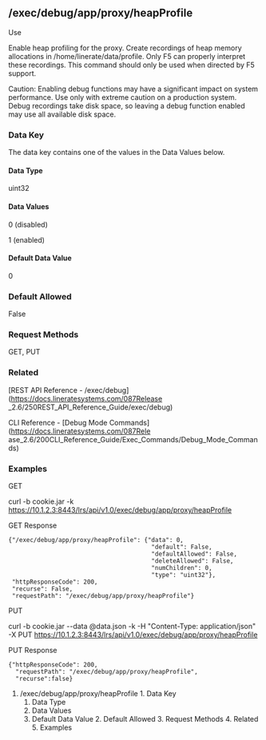 ## /exec/debug/app/proxy/heapProfile

Use

Enable heap profiling for the proxy. Create recordings of heap memory
allocations in /home/linerate/data/profile. Only F5 can properly interpret
these recordings. This command should only be used when directed by F5
support.

Caution: Enabling debug functions may have a significant impact on system
performance. Use only with extreme caution on a production system. Debug
recordings take disk space, so leaving a debug function enabled may use all
available disk space.

### Data Key

The data key contains one of the values in the Data Values below.

#### Data Type

uint32

#### Data Values

0 (disabled)

1 (enabled)

#### Default Data Value

0

### Default Allowed

False

### Request Methods

GET, PUT

### Related

[REST API Reference - /exec/debug](https://docs.lineratesystems.com/087Release
_2.6/250REST_API_Reference_Guide/exec/debug)

CLI Reference - [Debug Mode Commands](https://docs.lineratesystems.com/087Rele
ase_2.6/200CLI_Reference_Guide/Exec_Commands/Debug_Mode_Commands)

### Examples

GET

curl -b cookie.jar -k
https://10.1.2.3:8443/lrs/api/v1.0/exec/debug/app/proxy/heapProfile

GET Response

    
    
    {"/exec/debug/app/proxy/heapProfile": {"data": 0,
                                            "default": False,
                                            "defaultAllowed": False,
                                            "deleteAllowed": False,
                                            "numChildren": 0,
                                            "type": "uint32"},
     "httpResponseCode": 200,
     "recurse": False,
     "requestPath": "/exec/debug/app/proxy/heapProfile"}
    

PUT

curl -b cookie.jar --data @data.json -k -H "Content-Type: application/json" -X
PUT https://10.1.2.3:8443/lrs/api/v1.0/exec/debug/app/proxy/heapProfile

PUT Response

    
    
    {"httpResponseCode": 200,
      "requestPath": "/exec/debug/app/proxy/heapProfile",
      "recurse":false}

  1. /exec/debug/app/proxy/heapProfile
    1. Data Key
      1. Data Type
      2. Data Values
      3. Default Data Value
    2. Default Allowed
    3. Request Methods
    4. Related
    5. Examples

